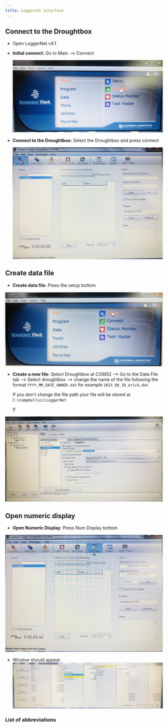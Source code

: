 ```yaml
---
title: Loggernet interface
---
```


## Connect to the Droughtbox

+ Open LoggerNet v4.1

+ __Initial connect:__ Go to Main --> Connect

	 ![Initial connect](media/loggernet_initial_connect.jpg)

+ __Connect to the Droughtbox:__ Select the Droughtbox and press connect  

	![Connect to Droughtbox](media/loggernet_connect.jpg)

## Create data file

+ __Create data file__: Press the setup bottom  
 
![page_setup](media/loggernet_setup_datafile.jpg)


+ __Create a new file__: Select Droughtbox at COM32  --> Go to the Data File tab --> Select droughtbox --> change the name of the file following the format `YYYY_MM_DATE_OWNER.dat` for example `2023_08_10_erick.dat`

	If you don't change the file path your file will be stored at `C:\Campbellsci\LoggerNet` 

	If 


![Create a new datafile](media/loggernet_create_data_file.jpg)


## Open numeric display

 + __Open Numeric Display__: Press Num Display bottom
 
![open_numeric_display](media/loggernet_open_numerical_display.jpg)


+ Window should appear 
![numeric_display_window](media/loggernet_numeric_display.jpg)



### List of abbreviations 
